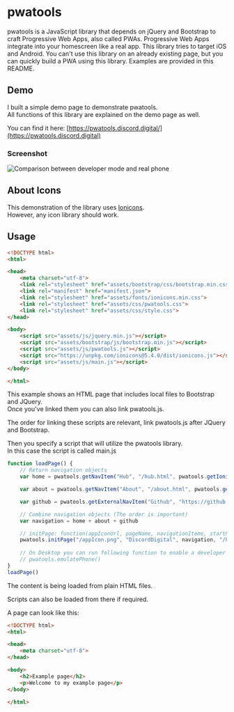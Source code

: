 # pwatools
pwatools is a JavaScript library that depends on jQuery and Bootstrap to craft Progressive Web Apps, also called PWAs. Progressive Web Apps integrate into your homescreen like a real app. This library tries to target iOS and Android. You can't use this library on an already existing page, but you can quickly build a PWA using this library. Examples are provided in this README.

## Demo

I built a simple demo page to demonstrate pwatools.\
All functions of this library are explained on the demo page as well.

You can find it here: [https://pwatools.discord.digital/](https://pwatools.discord.digital)

### Screenshot

![Comparison between developer mode and real phone](https://pwatools.discord.digital/cdn/example.png)

## About Icons

This demonstration of the library uses [Ionicons](https://ionicons.com/).\
However, any icon library should work.

## Usage

```html
<!DOCTYPE html>
<html>

<head>
    <meta charset="utf-8">
    <link rel="stylesheet" href="assets/bootstrap/css/bootstrap.min.css">
    <link rel="manifest" href="manifest.json">
    <link rel="stylesheet" href="assets/fonts/ionicons.min.css">
    <link rel="stylesheet" href="assets/css/pwatools.css">
    <link rel="stylesheet" href="assets/css/style.css">
</head>

<body>
    <script src="assets/js/jquery.min.js"></script>
    <script src="assets/bootstrap/js/bootstrap.min.js"></script>
    <script src="assets/js/pwatools.js"></script>
    <script src="https://unpkg.com/ionicons@5.4.0/dist/ionicons.js"></script>
    <script src="assets/js/main.js"></script>
</body>

</html>
```

This example shows an HTML page that includes local files to Bootstrap and JQuery.\
Once you've linked them you can also link pwatools.js.

The order for linking these scripts are relevant, link pwatools.js after JQuery and Bootstrap.

Then you specify a script that will utilize the pwatools library.\
In this case the script is called main.js

```javascript
function loadPage() {
    // Return navigation objects
    var home = pwatools.getNavItem("Hub", "/hub.html", pwatools.getIoniconsIcon("bookmark-outline"), true, pwatools.getIoniconsIcon("bookmark"))

    var about = pwatools.getNavItem("About", "/about.html", pwatools.getIoniconsIcon("help-circle-outline"), false, pwatools.getIoniconsIcon("help-circle"))

    var github = pwatools.getExternalNavItem("Github", "https://github.com/DiscordDigital", pwatools.getIoniconsIcon("logo-github"))

    // Combine navigation objects (The order is important)
    var navigation = home + about + github

    // initPage: function(appIconUrl, pageName, navigationItems, startPage)
    pwatools.initPage("/appIcon.png", "DiscordDigital", navigation, "/hub.html")
    
    // On Desktop you can run following function to enable a developer view for the page:
    // pwatools.emulatePhone()
}
loadPage()
```

The content is being loaded from plain HTML files.

Scripts can also be loaded from there if required.

A page can look like this:

```html
<!DOCTYPE html>
<html>

<head>
    <meta charset="utf-8">
</head>

<body>
    <h2>Example page</h2>
    <p>Welcome to my example page</p>
</body>

</html>
```

